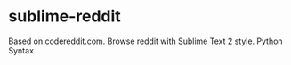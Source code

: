 sublime-reddit
==============

Based on codereddit.com. Browse reddit with Sublime Text 2 style. Python Syntax